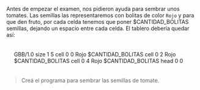 Antes de empezar el examen, nos pidieron ayuda para sembrar unos tomates.
Las semillas las representaremos con bolitas de color `Rojo` y
para que den fruto, por cada celda tenemos que poner $CANTIDAD_BOLITAS semillas, dejando un espacio entre cada celda. El tablero debería quedar así:

<div style="padding:20px;"> 
  <gs-board>
        GBB/1.0
        size 1 5
        cell 0 0 Rojo $CANTIDAD_BOLITAS
        cell 0 2 Rojo $CANTIDAD_BOLITAS
        cell 0 4 Rojo $CANTIDAD_BOLITAS 
        head 0 0
  </gs-board>
</div>

> Creá el programa para sembrar las semillas de tomate.
